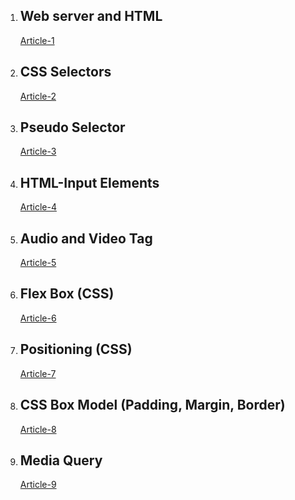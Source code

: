 1. ## **Web server and HTML**
    [Article-1](https://abhi1896.hashnode.dev/about-web-server-and-html "web server and HTML")

2. ## **CSS Selectors**
    [Article-2](https://abhi1896.hashnode.dev/css-selectors)

3. ## **Pseudo Selector**
   [Article-3](https://abhi1896.hashnode.dev/pseudo-selectors)

4. ## **HTML-Input Elements** 
   [Article-4](https://hashnode.com/post/clewtpapz000209jt1ahecivl)
   
5. ## **Audio and Video Tag**
   [Article-5](https://hashnode.com/post/cleza9t2m000209jz897t03gu)
   
6. ## **Flex Box (CSS)**
   [Article-6](https://hashnode.com/post/clf6kasrr000108l08ptfciiq)

7. ## **Positioning (CSS)**
   [Article-7](https://hashnode.com/post/clf14lwkl001h09l84l0e5gfv)

8. ## **CSS Box Model (Padding, Margin, Border)**
   [Article-8](https://hashnode.com/post/clf0st1wb000509lcabjp17vy)
   
9. ## **Media Query**
   [Article-9](https://hashnode.com/post/clf7tixp6000009mnbrme1z9i)
 
